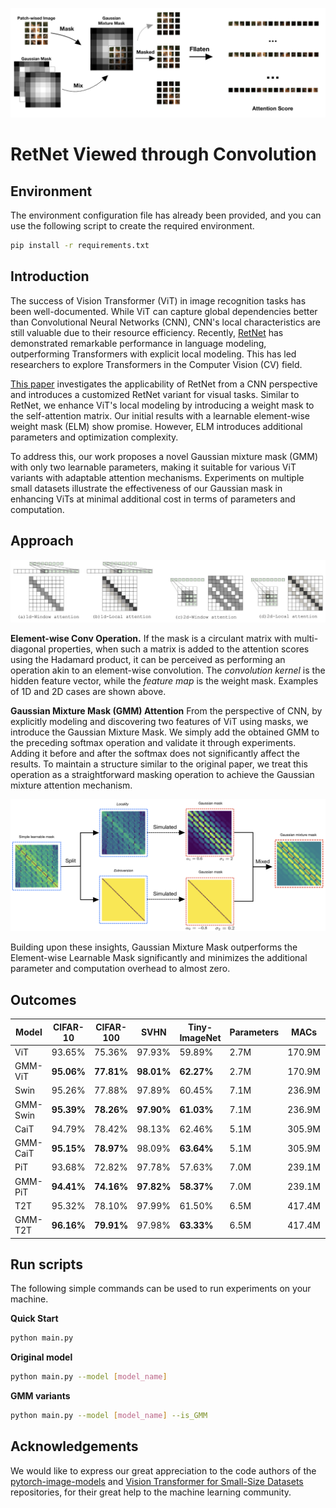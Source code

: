 ![image](images/main_picture_v4.png)

# RetNet Viewed through Convolution

## Environment

The environment configuration file has already been provided, and you can use the following script to create the required environment.

```bash
pip install -r requirements.txt
```


## Introduction

The success of Vision Transformer (ViT) in image recognition tasks has been well-documented. While ViT can capture global dependencies better than Convolutional Neural Networks (CNN), CNN's local characteristics are still valuable due to their resource efficiency. Recently, [RetNet](https://arxiv.org/abs/2307.08621) has demonstrated remarkable performance in language modeling, outperforming Transformers with explicit local modeling. This has led researchers to explore Transformers in the Computer Vision (CV) field.

[This paper](https://arxiv.org/pdf/2309.05375v2.pdf) investigates the applicability of RetNet from a CNN perspective and introduces a customized RetNet variant for visual tasks. Similar to RetNet, we enhance ViT's local modeling by introducing a weight mask to the self-attention matrix. Our initial results with a learnable element-wise weight mask (ELM) show promise. However, ELM introduces additional parameters and optimization complexity.

To address this, our work proposes a novel Gaussian mixture mask (GMM) with only two learnable parameters, making it suitable for various ViT variants with adaptable attention mechanisms. Experiments on multiple small datasets illustrate the effectiveness of our Gaussian mask in enhancing ViTs at minimal additional cost in terms of parameters and computation.

## Approach

![image](images/conv.jpg)

**Element-wise Conv Operation.** If the mask is a circulant matrix with multi-diagonal properties, when such a matrix is added to the attention scores using the Hadamard product, it can be perceived as performing an operation akin to an element-wise convolution. The *convolution kernel* is the hidden feature vector, while the *feature map* is the weight mask. Examples of 1D and 2D cases are shown above.


**Gaussian Mixture Mask (GMM) Attention** From the perspective of CNN, by explicitly modeling and discovering two features of ViT using masks, we introduce the Gaussian Mixture Mask. We simply add the obtained GMM to the preceding softmax operation and validate it through experiments. Adding it before and after the softmax does not significantly affect the results. To maintain a structure similar to the original paper, we treat this operation as a straightforward masking operation to achieve the Gaussian mixture attention mechanism. 


![image](images/simulation_proccess.png)

Building upon these insights, Gaussian Mixture Mask outperforms the Element-wise Learnable Mask significantly and minimizes the additional parameter and computation overhead to almost zero.

## Outcomes

| Model      | CIFAR-10  | CIFAR-100 | SVHN     | Tiny-ImageNet | Parameters | MACs     | Depth |
|------------|-----------|-----------|----------|---------------|------------|----------|-------|
| ViT        | 93.65%    | 75.36%    | 97.93%   | 59.89%        | 2.7M       | 170.9M   | 9     |
| GMM-ViT    | **95.06%**| **77.81%**| **98.01%** | **62.27%**   | 2.7M       | 170.9M   | 9     |
| Swin       | 95.26%    | 77.88%    | 97.89%   | 60.45%        | 7.1M       | 236.9M   | 12    |
| GMM-Swin   | **95.39%**| **78.26%**| **97.90%** | **61.03%**   | 7.1M       | 236.9M   | 12    |
| CaiT       | 94.79%    | 78.42%    | 98.13%   | 62.46%        | 5.1M       | 305.9M   | 26    |
| GMM-CaiT   | **95.15%**| **78.97%**| 98.09%   | **63.64%**    | 5.1M       | 305.9M   | 26    |
| PiT        | 93.68%    | 72.82%    | 97.78%   | 57.63%        | 7.0M       | 239.1M   | 12    |
| GMM-PiT    | **94.41%**| **74.16%**| **97.82%** | **58.37%**   | 7.0M       | 239.1M   | 12    |
| T2T        | 95.32%    | 78.10%    | 97.99%   | 61.50%        | 6.5M       | 417.4M   | 13    |
| GMM-T2T    | **96.16%**| **79.91%**| 97.98%   | **63.33%**    | 6.5M       | 417.4M   | 13    |

## Run scripts

The following simple commands can be used to run experiments on your machine.

**Quick Start**

```bash
python main.py
```

**Original model**

```bash
python main.py --model [model_name]
```

**GMM variants**

```bash
python main.py --model [model_name] --is_GMM
```

## Acknowledgements

We would like to express our great appreciation to the code authors of the [pytorch-image-models](https://github.com/huggingface/pytorch-image-models) and [Vision Transformer for Small-Size Datasets](https://github.com/aanna0701/SPT_LSA_ViT) repositories, for their great help to the machine learning community.

